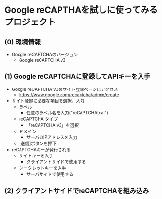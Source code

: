 # Google reCAPTHAを試しに使ってみるプロジェクト

## (0) 環境情報

* Google reCAPTCHAのバージョン
  * Google reCAPTCHA v3

## (1) Google reCAPTCHAに登録してAPIキーを入手

* Google reCAPTCHA v3のサイト登録ページにアクセス
  * https://www.google.com/recaptcha/admin/create
* サイト登録に必要な項目を選択、入力
  * ラベル
    * 任意のラベル名を入力("reCAPTCHAtrial")
  * reCAPTCHA タイプ
    * 「reCAPTCHA v3」を選択
  * ドメイン
    * サーバのIPアドレスを入力
  * [送信]ボタンを押下
* reCAPTCHAキーが発行される
  * サイトキーを入手
    * クライアントサイドで使用する
  * シークレットキーを入手
    * サーバサイドで使用する

## (2) クライアントサイドでreCAPTCHAを組み込み
 
  
